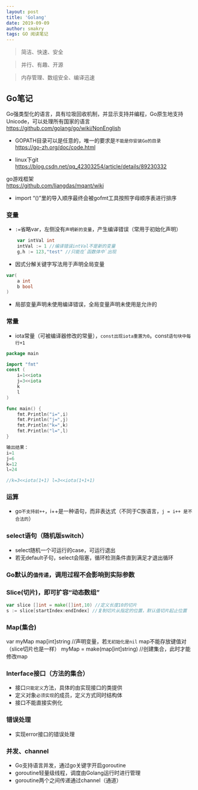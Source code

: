 ```yaml
---
layout: post
title: 'Golang'
date: 2019-09-09
author: smakry
tags: GO 阅读笔记
---
```


> 简洁、快速、安全

> 并行、有趣、开源
 
> 内存管理、数组安全、编译迅速

## Go笔记

Go强类型化的语言，具有垃圾回收机制，并显示支持并编程，Go原生地支持Unicode，可以处理所有国家的语言  
<https://github.com/golang/go/wiki/NonEnglish>  

- GOPATH目录可以是任意的，唯一的要求是`不能是你安装Go的目录`  
<https://go-zh.org/doc/code.html>  

- linux下git  
<https://blog.csdn.net/qq_42303254/article/details/89230332>

go游戏框架  
<https://github.com/liangdas/mqant/wiki>

- import “()”里的导入顺序最终会被gofmt工具按照字母顺序表进行排序

### 变量
- `:=`省略var，左侧没有`声明新的变量`，产生编译错误（常用于初始化声明）

```go
    var intVal int
    intVal := 1 //编译错误intVal不是新的变量
	g,h := 123,"test" //只能在`函数体中`出现
````

- 因式分解关键字写法用于声明全局变量

```go
var(
	a int
	b bool
)
````

- 局部变量声明未使用编译错误，全局变量声明未使用是允许的

### 常量
- iota常量（可被编译器修改的常量），`const出现iota重置为0`。const`语句块中每行+1`

```go
package main

import "fmt"
const (
    i=1<<iota
    j=3<<iota
    k
    l
)

func main() {
    fmt.Println("i=",i)
    fmt.Println("j=",j)
    fmt.Println("k=",k)
    fmt.Println("l=",l)
}

输出结果：
i=1
j=6
k=12
l=24

//k=3<<iota(1+1) l=3<<iota(1+1+1)
```

### 运算
- go`不支持前++`，i++是一种语句，而非表达式（不同于C族语言，`j = i++ 是不合法的`）

### select语句（随机版switch）
- select随机一个可运行的case，可运行退出
- 若无default子句，select会阻塞，循环检测条件直到满足才退出循环

### Go默认的`值传递`，调用过程不会影响到实际参数

### Slice(切片)，即可扩容“动态数组”
````go
var slice []int = make([]int,10) //定义长度10的切片
s := slice[startIndex:endIndex] //复制切片从指定的位置，默认值切片起止位置
````

### Map(集合)

var myMap map[int]string //声明变量，若`无初始化是nil` map不能存放键值对（slice切片也是一样） 
myMap = make(map[int]string) //创建集合，此时才能修改map

### Interface接口（方法的集合）
- 接口`只能定义`方法，具体的由实现接口的类提供
- 定义对象`必须实现`的成员，定义方式同时结构体
- 接口不能直接实例化

### 错误处理
- 实现error接口的错误处理

### 并发、channel
- Go支持语言并发，通过go关键字开启goroutine
- goroutine轻量级线程，调度由Golang运行时进行管理
- goroutine两个之间传递通过channel（通道）